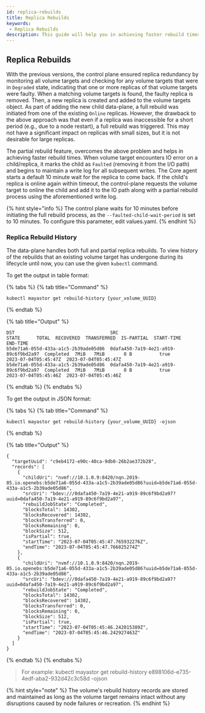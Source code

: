 ```yaml
---
id: replica-rebuilds
title: Replica Rebuilds
keywords:
 - Replica Rebuilds
description: This guide will help you in achieving faster rebuild times.
---
```

## Replica Rebuilds

With the previous versions, the control plane ensured replica redundancy by monitoring all volume targets and checking for any volume targets that were in `Degraded` state, indicating that one or more replicas of that volume targets were faulty. When a matching volume targets is found, the faulty replica is removed. Then, a new replica is created and added to the volume targets object. As part of adding the new child data-plane, a full rebuild was initiated from one of the existing `Online` replicas.
However, the drawback to the above approach was that even if a replica was inaccessible for a short period (e.g., due to a node restart), a full rebuild was triggered. This may not have a significant impact on replicas with small sizes, but it is not desirable for large replicas.

The partial rebuild feature, overcomes the above problem and helps in achieving faster rebuild times. When volume target encounters IO error on a child/replica, it marks the child as `Faulted` (removing it from the I/O path) and begins to maintain a write log for all subsequent writes. The Core agent starts a default 10 minute wait for the replica to come back. If the child's replica is online again within timeout, the control-plane requests the volume target to online the child and add it to the IO path along with a partial rebuild process using the aforementioned write log.


{% hint style="info %}
The control plane waits for 10 minutes before initiating the full rebuild process, as the `--faulted-child-wait-period` is set to 10 minutes. To configure this parameter, edit values.yaml.
{% endhint %}


### Replica Rebuild History 

The data-plane handles both full and partial replica rebuilds. To view history of the rebuilds that an existing volume target has undergone during its lifecycle until now, you can use the given `kubectl` command.

To get the output in table format: 

{% tabs %}
{% tab title="Command" %}
```text
kubectl mayastor get rebuild-history {your_volume_UUID} 
```
{% endtab %}

{% tab title="Output" %}
```text
DST                                   SRC                                   STATE      TOTAL  RECOVERED  TRANSFERRED  IS-PARTIAL  START-TIME            END-TIME
b5de71a6-055d-433a-a1c5-2b39ade05d86  0dafa450-7a19-4e21-a919-89c6f9bd2a97  Completed  7MiB   7MiB       0 B          true        2023-07-04T05:45:47Z  2023-07-04T05:45:47Z
b5de71a6-055d-433a-a1c5-2b39ade05d86  0dafa450-7a19-4e21-a919-89c6f9bd2a97  Completed  7MiB   7MiB       0 B          true        2023-07-04T05:45:46Z  2023-07-04T05:45:46Z
```
{% endtab %}
{% endtabs %}

To get the output in JSON format: 

{% tabs %}
{% tab title="Command" %}
```text
kubectl mayastor get rebuild-history {your_volume_UUID} -ojson
```
{% endtab %}

{% tab title="Output" %}
```text
{
  "targetUuid": "c9eb4172-e90c-40ca-9db0-26b2ae372b28",
  "records": [
    {
      "childUri": "nvmf://10.1.0.9:8420/nqn.2019-05.io.openebs:b5de71a6-055d-433a-a1c5-2b39ade05d86?uuid=b5de71a6-055d-433a-a1c5-2b39ade05d86",
      "srcUri": "bdev:///0dafa450-7a19-4e21-a919-89c6f9bd2a97?uuid=0dafa450-7a19-4e21-a919-89c6f9bd2a97",
      "rebuildJobState": "Completed",
      "blocksTotal": 14302,
      "blocksRecovered": 14302,
      "blocksTransferred": 0,
      "blocksRemaining": 0,
      "blockSize": 512,
      "isPartial": true,
      "startTime": "2023-07-04T05:45:47.765932276Z",
      "endTime": "2023-07-04T05:45:47.766825274Z"
    },
    {
      "childUri": "nvmf://10.1.0.9:8420/nqn.2019-05.io.openebs:b5de71a6-055d-433a-a1c5-2b39ade05d86?uuid=b5de71a6-055d-433a-a1c5-2b39ade05d86",
      "srcUri": "bdev:///0dafa450-7a19-4e21-a919-89c6f9bd2a97?uuid=0dafa450-7a19-4e21-a919-89c6f9bd2a97",
      "rebuildJobState": "Completed",
      "blocksTotal": 14302,
      "blocksRecovered": 14302,
      "blocksTransferred": 0,
      "blocksRemaining": 0,
      "blockSize": 512,
      "isPartial": true,
      "startTime": "2023-07-04T05:45:46.242015389Z",
      "endTime": "2023-07-04T05:45:46.242927463Z"
    }
  ]
}
```
{% endtab %}
{% endtabs %}

> For example: kubectl mayastor get rebuild-history e898106d-e735-4edf-aba2-932d42c3c58d -ojson

{% hint style="note" %}
The volume's rebuild history records are stored and maintained as long as the volume target remains intact without any disruptions caused by node failures or recreation.
{% endhint %}
